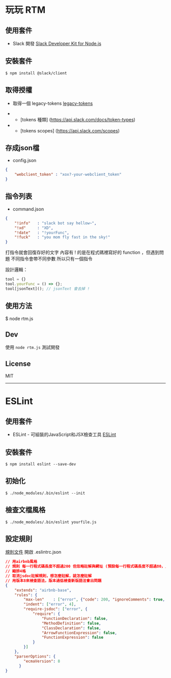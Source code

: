 # 玩玩 RTM

## 使用套件
- Slack 開發 [Slack Developer Kit for Node.js](http://slackapi.github.io/node-slack-sdk/)

## 安裝套件

```
$ npm install @slack/client
```

## 取得授權
- 取得一個 legacy-tokens [legacy-tokens](https://api.slack.com/custom-integrations/legacy-tokens)

- - [tokens 種類] (https://api.slack.com/docs/token-types)
- - [tokens scopes] (https://api.slack.com/scopes)

## 存成json檔
- config.json

```json
{
    "webclient_token" : "xox?-your-webclient_token"
}
```

## 指令列表
- command.json

```json
{
    "!info"   : "slack bot say hellow~",
    "!xd"     : "XD",
    "!date"   : "!yourFunc",
    "!fuck"   : "you mom fly fast in the sky!"
}
```
打指令就會回復存好的文字
內容有 ! 的是在程式碼裡寫好的 function ，但遇到問題 不同指令會帶不同參數 所以只有一個指令

設計邏輯：
```javascript
tool = {}
tool.yourFunc = () => {};
tool[jsonText](); // jsonText 會去掉 !
```

## 使用方法

$ node rtm.js

## Dev

使用 `node rtm.js` 測試開發

## License

MIT

<hr>

# ESLint

## 使用套件
- ESLint - 可組裝的JavaScript和JSX檢查工具 [ESLint](http://eslint.cn/)

## 安裝套件

```
$ npm install eslint --save-dev
```

## 初始化
```
$ ./node_modules/.bin/eslint --init
```

## 檢查文檔風格
```
$ ./node_modules/.bin/eslint yourfile.js
```

## 設定規則
[規則文件](http://eslint.cn/docs/rules/)
開啟 .eslintrc.json

```json
// 用airbnb風格
// 規則 每一行程式碼長度不超過200 但忽略註解與網址 (預設每一行程式碼長度不超過80，且都會檢查)
// 縮排4格
// 取消jsdoc註解規則，想怎麼註解，就怎麼註解
// 用版本8來檢查語法，版本過低檢查新版語法會出問題
{
    "extends": "airbnb-base",
    "rules": {
        "max-len"    : ["error", {"code": 200, "ignoreComments": true, "ignoreUrls": true   }],
        "indent": ["error", 4],
        "require-jsdoc": ["error", {
            "require": {
                "FunctionDeclaration": false,
                "MethodDefinition": false,
                "ClassDeclaration": false,
                "ArrowFunctionExpression": false,
                "FunctionExpression": false
            }
        }]
    },
    "parserOptions": {
        "ecmaVersion": 8
      }
}
```
